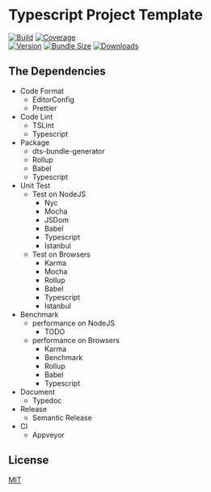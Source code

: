 # Typescript Project Template

[![Build][build-badge]][ci]
[![Coverage][cover-badge]][cover]
<br/>
[![Version][version-badge]][npm]
[![Bundle Size][bundle-badge]][bundle]
[![Downloads][downloads-badge]][npm]

## The Dependencies

- Code Format
  - EditorConfig
  - Prettier
- Code Lint
  - TSLint
  - Typescript
- Package
  - dts-bundle-generator
  - Rollup
  - Babel
  - Typescript
- Unit Test
  - Test on NodeJS
    - Nyc
    - Mocha
    - JSDom
    - Babel
    - Typescript
    - Istanbul
  - Test on Browsers
    - Karma
    - Mocha
    - Rollup
    - Babel
    - Typescript
    - Istanbul
- Benchmark
  - performance on NodeJS
    - TODO
  - performance on Browsers
    - Karma
    - Benchmark
    - Rollup
    - Babel
    - Typescript
- Document
  - Typedoc
- Release
  - Semantic Release
- CI
  - Appveyor

## License

[MIT](http://opensource.org/licenses/MIT)

[ci]: https://ci.appveyor.com/project/tao-zeng/ts-pt/branch/master
[build-badge]: https://img.shields.io/appveyor/ci/tao-zeng/ts-pt/master.svg
[cover]: https://coveralls.io/github/tao-zeng/ts.pt?branch=master
[cover-badge]: https://img.shields.io/coveralls/github/tao-zeng/ts.pt/master.svg

[npm]: https://www.npmjs.com/package/ts.pt/v/latest
[downloads-badge]: https://img.shields.io/npm/dt/ts.pt.svg

[version-badge]: https://img.shields.io/npm/v/ts.pt/latest.svg
[bundle]: https://bundlephobia.com/result?p=ts.pt@latest
[bundle-badge]: https://img.shields.io/bundlephobia/minzip/ts.pt/latest.svg

